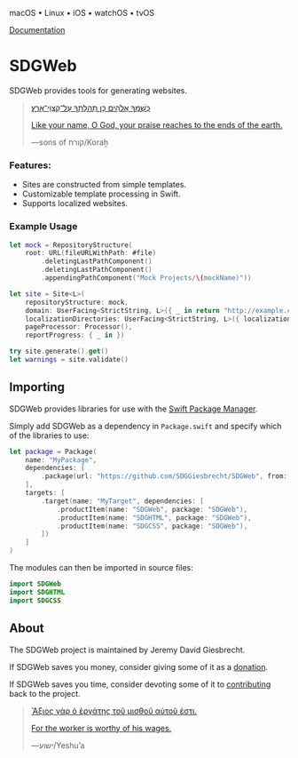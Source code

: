 <!--
 README.md

 This source file is part of the SDGWeb open source project.
 https://sdggiesbrecht.github.io/SDGWeb

 Copyright ©2018–2019 Jeremy David Giesbrecht and the SDGWeb project contributors.

 Soli Deo gloria.

 Licensed under the Apache Licence, Version 2.0.
 See http://www.apache.org/licenses/LICENSE-2.0 for licence information.
 -->

macOS • Linux • iOS • watchOS • tvOS

[Documentation](https://sdggiesbrecht.github.io/SDGWeb/%F0%9F%87%A8%F0%9F%87%A6EN)

# SDGWeb

SDGWeb provides tools for generating websites.

> [כְּשִׁמְךָ אֱלֹהִים כְּן תְּהלָּתְךָ עַל־קַצְוֵי־אֶרֶץ׃](https://www.biblegateway.com/passage/?search=Psalm+48&version=WLC;NIV)
>
> [Like your name, O God, your praise reaches to the ends of the earth.](https://www.biblegateway.com/passage/?search=Psalm+48&version=WLC;NIV)
>
> ―sons of קורח/Koraẖ

### Features:

- Sites are constructed from simple templates.
- Customizable template processing in Swift.
- Supports localized websites.

### Example Usage

```swift
let mock = RepositoryStructure(
    root: URL(fileURLWithPath: #file)
        .deletingLastPathComponent()
        .deletingLastPathComponent()
        .appendingPathComponent("Mock Projects/\(mockName)"))

let site = Site<L>(
    repositoryStructure: mock,
    domain: UserFacing<StrictString, L>({ _ in return "http://example.com" }),
    localizationDirectories: UserFacing<StrictString, L>({ localization in return localization.icon ?? StrictString(localization.code) }),
    pageProcessor: Processor(),
    reportProgress: { _ in })

try site.generate().get()
let warnings = site.validate()
```

## Importing

SDGWeb provides libraries for use with the [Swift Package Manager](https://swift.org/package-manager/).

Simply add SDGWeb as a dependency in `Package.swift` and specify which of the libraries to use:

```swift
let package = Package(
    name: "MyPackage",
    dependencies: [
        .package(url: "https://github.com/SDGGiesbrecht/SDGWeb", from: Version(2, 0, 1)),
    ],
    targets: [
        .target(name: "MyTarget", dependencies: [
            .productItem(name: "SDGWeb", package: "SDGWeb"),
            .productItem(name: "SDGHTML", package: "SDGWeb"),
            .productItem(name: "SDGCSS", package: "SDGWeb"),
        ])
    ]
)
```

The modules can then be imported in source files:

```swift
import SDGWeb
import SDGHTML
import SDGCSS
```

## About

The SDGWeb project is maintained by Jeremy David Giesbrecht.

If SDGWeb saves you money, consider giving some of it as a [donation](https://paypal.me/JeremyGiesbrecht).

If SDGWeb saves you time, consider devoting some of it to [contributing](https://github.com/SDGGiesbrecht/SDGWeb) back to the project.

> [Ἄξιος γὰρ ὁ ἐργάτης τοῦ μισθοῦ αὐτοῦ ἐστι.](https://www.biblegateway.com/passage/?search=Luke+10&version=SBLGNT;NIV)
>
> [For the worker is worthy of his wages.](https://www.biblegateway.com/passage/?search=Luke+10&version=SBLGNT;NIV)
>
> ―‎ישוע/Yeshuʼa
